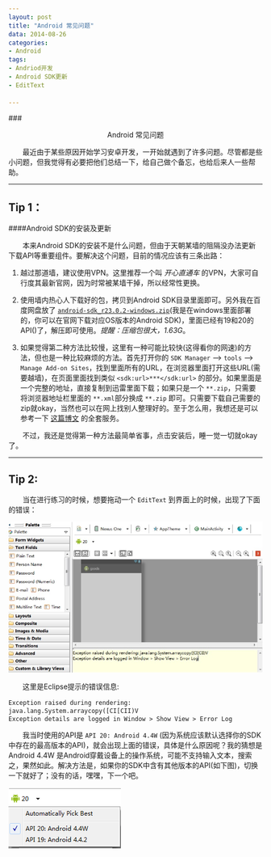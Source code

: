 ```yaml
---
layout: post
title: "Android 常见问题"
data: 2014-08-26
categories:
- Android
tags:
- Andriod开发
- Android SDK更新
- EditText

---
```


###<center>Android 常见问题</center>

　　最近由于某些原因开始学习安卓开发，一开始就遇到了许多问题。尽管都是些小问题，但我觉得有必要把他们总结一下，给自己做个备忘，也给后来人一些帮助。

---

Tip 1：
---

####Android SDK的安装及更新

　　本来Android SDK的安装不是什么问题，但由于天朝某墙的阻隔没办法更新下载API等重要组件。要解决这个问题，目前的情况应该有三条出路：

1. 越过那道墙，建议使用VPN。这里推荐一个叫 *开心直通车* 的VPN，大家可自行度其最新官网，因为时常被某墙干掉，所以经常性更换。

2. 使用墙内热心人下载好的包，拷贝到Android SDK目录里面即可。另外我在百度网盘放了 [`android-sdk_r23.0.2-windows.zip`]()(我是在windows里面部署的，你可以在官网下载对应OS版本的Android SDK)，里面已经有19和20的API()了，解压即可使用。*提醒：压缩包很大，1.63G*。

3. 如果觉得第二种方法比较慢，这里有一种可能比较快(这得看你的网速)的方法，但也是一种比较麻烦的方法。首先打开你的 `SDK Manager` --> `tools` --> `Manage Add-on Sites`，找到里面所有的URL，在浏览器里面打开这些URL(需要越墙)，在页面里面找到类似 `<sdk:url>***</sdk:url>` 的部分。如果里面是一个完整的地址，直接复制到迅雷里面下载；如果只是一个 `**.zip`，只需要将浏览器地址栏里面的 `**.xml`部分换成 `**.zip` 即可。只需要下载自己需要的zip就okay，当然也可以在网上找别人整理好的。至于怎么用，我想还是可以参考一下 [这篇博文](http://blog.csdn.net/harvic880925/article/details/37913801) 的全套服务。

　　不过，我还是觉得第一种方法最简单省事，点击安装后，睡一觉一切就okay了。

---

Tip 2:
---

　　当在进行练习的时候，想要拖动一个 `EditText` 到界面上的时候，出现了下面的错误：

![1](/pic/2014-08-26-Android-Question-and-Answer/1.jpg)

　　这里是Eclipse提示的错误信息:

	Exception raised during rendering: java.lang.System.arraycopy([CI[CII)V
	Exception details are logged in Window > Show View > Error Log


　　我当时使用的API是 `API 20: Android 4.4W` (因为系统应该默认选择你的SDK中存在的最高版本的API)，就会出现上面的错误，具体是什么原因呢？我的猜想是 Android 4.4W 是Android穿戴设备上的操作系统，可能不支持输入文本，搜索之，果然如此。解决方法是，如果你的SDK中含有其他版本的API(如下图)，切换一下就好了；没有的话，嘿嘿，下一个吧。

![2](/pic/2014-08-26-Android-Question-and-Answer/2.jpg)
